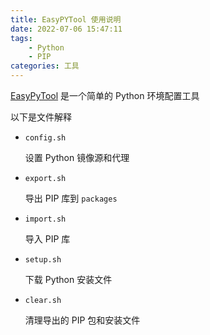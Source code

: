 ```yaml
---
title: EasyPYTool 使用说明
date: 2022-07-06 15:47:11
tags:
    - Python
    - PIP
categories: 工具
---
```


[EasyPyTool](https://github.com/argvchs/easypytool) 是一个简单的 Python 环境配置工具

<!-- more -->

以下是文件解释

-   `config.sh`

    设置 Python 镜像源和代理

-   `export.sh`

    导出 PIP 库到 `packages`

-   `import.sh`

    导入 PIP 库

-   `setup.sh`

    下载 Python 安装文件

-   `clear.sh`

    清理导出的 PIP 包和安装文件
